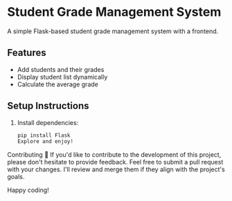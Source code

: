 # Student Grade Management System

A simple Flask-based student grade management system with a frontend.

## Features
- Add students and their grades
- Display student list dynamically
- Calculate the average grade

## Setup Instructions
1. Install dependencies:
   ```sh
   pip install Flask
   Explore and enjoy!
Contributing 🤝
If you'd like to contribute to the development of this project, please don't hesitate to provide feedback. Feel free to submit a pull request with your changes. I'll review and merge them if they align with the project's goals.

Happy coding! 